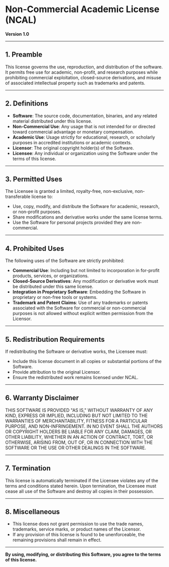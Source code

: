 # Non-Commercial Academic License (NCAL)

**Version 1.0**

---

## 1. Preamble  
This license governs the use, reproduction, and distribution of the software. It permits free use for academic, non-profit, and research purposes while prohibiting commercial exploitation, closed-source derivations, and misuse of associated intellectual property such as trademarks and patents.

---

## 2. Definitions  
- **Software**: The source code, documentation, binaries, and any related material distributed under this license.  
- **Non-Commercial Use**: Any usage that is not intended for or directed toward commercial advantage or monetary compensation.  
- **Academic Use**: Usage strictly for educational, research, or scholarly purposes in accredited institutions or academic contexts.  
- **Licensor**: The original copyright holder(s) of the Software.  
- **Licensee**: Any individual or organization using the Software under the terms of this license.  

---

## 3. Permitted Uses  
The Licensee is granted a limited, royalty-free, non-exclusive, non-transferable license to:  
- Use, copy, modify, and distribute the Software for academic, research, or non-profit purposes.  
- Share modifications and derivative works under the same license terms.  
- Use the Software for personal projects provided they are non-commercial.  

---

## 4. Prohibited Uses  
The following uses of the Software are strictly prohibited:  
- **Commercial Use**: Including but not limited to incorporation in for-profit products, services, or organizations.  
- **Closed-Source Derivatives**: Any modification or derivative work must be distributed under this same license.  
- **Integration in Proprietary Software**: Embedding the Software in proprietary or non-free tools or systems.  
- **Trademark and Patent Claims**: Use of any trademarks or patents associated with the Software for commercial or non-commercial purposes is not allowed without explicit written permission from the Licensor.  

---

## 5. Redistribution Requirements  
If redistributing the Software or derivative works, the Licensee must:  
- Include this license document in all copies or substantial portions of the Software.  
- Provide attribution to the original Licensor.  
- Ensure the redistributed work remains licensed under NCAL.  

---

## 6. Warranty Disclaimer  
THIS SOFTWARE IS PROVIDED "AS IS," WITHOUT WARRANTY OF ANY KIND, EXPRESS OR IMPLIED, INCLUDING BUT NOT LIMITED TO THE WARRANTIES OF MERCHANTABILITY, FITNESS FOR A PARTICULAR PURPOSE, AND NON-INFRINGEMENT. IN NO EVENT SHALL THE AUTHORS OR COPYRIGHT HOLDERS BE LIABLE FOR ANY CLAIM, DAMAGES, OR OTHER LIABILITY, WHETHER IN AN ACTION OF CONTRACT, TORT, OR OTHERWISE, ARISING FROM, OUT OF, OR IN CONNECTION WITH THE SOFTWARE OR THE USE OR OTHER DEALINGS IN THE SOFTWARE.

---

## 7. Termination  
This license is automatically terminated if the Licensee violates any of the terms and conditions stated herein. Upon termination, the Licensee must cease all use of the Software and destroy all copies in their possession.

---

## 8. Miscellaneous  
- This license does not grant permission to use the trade names, trademarks, service marks, or product names of the Licensor.  
- If any provision of this license is found to be unenforceable, the remaining provisions shall remain in effect.

---

**By using, modifying, or distributing this Software, you agree to the terms of this license.**
